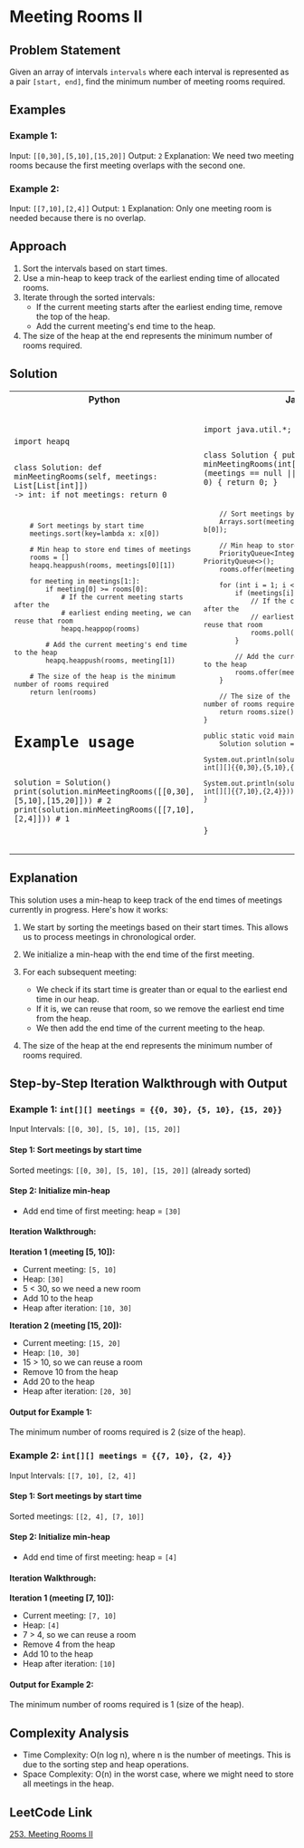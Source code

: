 # Meeting Rooms II

## Problem Statement

Given an array of intervals `intervals` where each interval is represented as a pair `[start, end]`, find the minimum number of meeting rooms required.

## Examples

### Example 1:

Input: `[[0,30],[5,10],[15,20]]`
Output: `2`
Explanation: We need two meeting rooms because the first meeting overlaps with the second one.

### Example 2:

Input: `[[7,10],[2,4]]`
Output: `1`
Explanation: Only one meeting room is needed because there is no overlap.

## Approach

1. Sort the intervals based on start times.
2. Use a min-heap to keep track of the earliest ending time of allocated rooms.
3. Iterate through the sorted intervals:
    - If the current meeting starts after the earliest ending time, remove the top of the heap.
    - Add the current meeting's end time to the heap.
4. The size of the heap at the end represents the minimum number of rooms required.

## Solution
<table>
<tr>
<th>Python</th>
<th>Java</th>
</tr>
<tr>
<td>
<pre><code class="python">
import heapq

class Solution:
def minMeetingRooms(self, meetings: List[List[int]]) -> int:
if not meetings:
return 0

        # Sort meetings by start time
        meetings.sort(key=lambda x: x[0])

        # Min heap to store end times of meetings
        rooms = []
        heapq.heappush(rooms, meetings[0][1])

        for meeting in meetings[1:]:
            if meeting[0] >= rooms[0]:
                # If the current meeting starts after the
                # earliest ending meeting, we can reuse that room
                heapq.heappop(rooms)
            
            # Add the current meeting's end time to the heap
            heapq.heappush(rooms, meeting[1])

        # The size of the heap is the minimum number of rooms required
        return len(rooms)

# Example usage
solution = Solution()
print(solution.minMeetingRooms([[0,30],[5,10],[15,20]]))  # 2
print(solution.minMeetingRooms([[7,10],[2,4]]))  # 1
</code></pre>
</td>
<td>
<pre><code class="java">
import java.util.*;

class Solution {
public int minMeetingRooms(int[][] meetings) {
if (meetings == null || meetings.length == 0) {
return 0;
}

        // Sort meetings by start time
        Arrays.sort(meetings, (a, b) -> a[0] - b[0]);

        // Min heap to store end times of meetings
        PriorityQueue<Integer> rooms = new PriorityQueue<>();
        rooms.offer(meetings[0][1]);

        for (int i = 1; i < meetings.length; i++) {
            if (meetings[i][0] >= rooms.peek()) {
                // If the current meeting starts after the
                // earliest ending meeting, we can reuse that room
                rooms.poll();
            }
            
            // Add the current meeting's end time to the heap
            rooms.offer(meetings[i][1]);
        }

        // The size of the heap is the minimum number of rooms required
        return rooms.size();
    }

    public static void main(String[] args) {
        Solution solution = new Solution();
        System.out.println(solution.minMeetingRooms(new int[][]{{0,30},{5,10},{15,20}}));  // 2
        System.out.println(solution.minMeetingRooms(new int[][]{{7,10},{2,4}}));  // 1
    }
}
</code></pre>
</td>
</tr>
</table>

## Explanation

This solution uses a min-heap to keep track of the end times of meetings currently in progress. Here's how it works:

1. We start by sorting the meetings based on their start times. This allows us to process meetings in chronological order.

2. We initialize a min-heap with the end time of the first meeting.

3. For each subsequent meeting:
    - We check if its start time is greater than or equal to the earliest end time in our heap.
    - If it is, we can reuse that room, so we remove the earliest end time from the heap.
    - We then add the end time of the current meeting to the heap.

4. The size of the heap at the end represents the minimum number of rooms required.

## Step-by-Step Iteration Walkthrough with Output

### Example 1: `int[][] meetings = {{0, 30}, {5, 10}, {15, 20}}`

Input Intervals: `[[0, 30], [5, 10], [15, 20]]`

#### Step 1: Sort meetings by start time
Sorted meetings: `[[0, 30], [5, 10], [15, 20]]` (already sorted)

#### Step 2: Initialize min-heap
- Add end time of first meeting: heap = `[30]`

#### Iteration Walkthrough:

**Iteration 1 (meeting [5, 10]):**
- Current meeting: `[5, 10]`
- Heap: `[30]`
- 5 < 30, so we need a new room
- Add 10 to the heap
- Heap after iteration: `[10, 30]`

**Iteration 2 (meeting [15, 20]):**
- Current meeting: `[15, 20]`
- Heap: `[10, 30]`
- 15 > 10, so we can reuse a room
- Remove 10 from the heap
- Add 20 to the heap
- Heap after iteration: `[20, 30]`

#### Output for Example 1:
The minimum number of rooms required is 2 (size of the heap).

### Example 2: `int[][] meetings = {{7, 10}, {2, 4}}`

Input Intervals: `[[7, 10], [2, 4]]`

#### Step 1: Sort meetings by start time
Sorted meetings: `[[2, 4], [7, 10]]`

#### Step 2: Initialize min-heap
- Add end time of first meeting: heap = `[4]`

#### Iteration Walkthrough:

**Iteration 1 (meeting [7, 10]):**
- Current meeting: `[7, 10]`
- Heap: `[4]`
- 7 > 4, so we can reuse a room
- Remove 4 from the heap
- Add 10 to the heap
- Heap after iteration: `[10]`

#### Output for Example 2:
The minimum number of rooms required is 1 (size of the heap).

## Complexity Analysis

- Time Complexity: O(n log n), where n is the number of meetings. This is due to the sorting step and heap operations.
- Space Complexity: O(n) in the worst case, where we might need to store all meetings in the heap.

## LeetCode Link

[253. Meeting Rooms II](https://leetcode.com/problems/meeting-rooms-ii/)